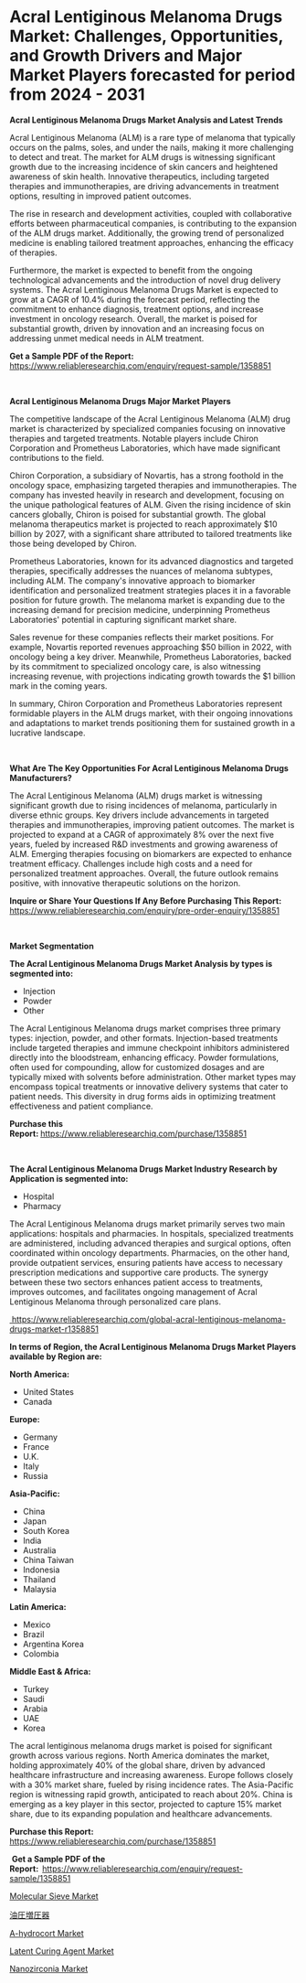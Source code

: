 <p><h1>Acral Lentiginous Melanoma Drugs Market: Challenges, Opportunities, and Growth Drivers and Major Market Players forecasted for period from 2024 - 2031</h1></p><p><strong>Acral Lentiginous Melanoma Drugs Market Analysis and Latest Trends</strong></p>
<p><p>Acral Lentiginous Melanoma (ALM) is a rare type of melanoma that typically occurs on the palms, soles, and under the nails, making it more challenging to detect and treat. The market for ALM drugs is witnessing significant growth due to the increasing incidence of skin cancers and heightened awareness of skin health. Innovative therapeutics, including targeted therapies and immunotherapies, are driving advancements in treatment options, resulting in improved patient outcomes.</p><p>The rise in research and development activities, coupled with collaborative efforts between pharmaceutical companies, is contributing to the expansion of the ALM drugs market. Additionally, the growing trend of personalized medicine is enabling tailored treatment approaches, enhancing the efficacy of therapies.</p><p>Furthermore, the market is expected to benefit from the ongoing technological advancements and the introduction of novel drug delivery systems. The Acral Lentiginous Melanoma Drugs Market is expected to grow at a CAGR of 10.4% during the forecast period, reflecting the commitment to enhance diagnosis, treatment options, and increase investment in oncology research. Overall, the market is poised for substantial growth, driven by innovation and an increasing focus on addressing unmet medical needs in ALM treatment.</p></p>
<p><strong>Get a Sample PDF of the Report:&nbsp;</strong> <a href="https://www.reliableresearchiq.com/enquiry/request-sample/1358851">https://www.reliableresearchiq.com/enquiry/request-sample/1358851</a></p>
<p>&nbsp;</p>
<p><strong>Acral Lentiginous Melanoma Drugs Major Market Players</strong></p>
<p><p>The competitive landscape of the Acral Lentiginous Melanoma (ALM) drug market is characterized by specialized companies focusing on innovative therapies and targeted treatments. Notable players include Chiron Corporation and Prometheus Laboratories, which have made significant contributions to the field.</p><p>Chiron Corporation, a subsidiary of Novartis, has a strong foothold in the oncology space, emphasizing targeted therapies and immunotherapies. The company has invested heavily in research and development, focusing on the unique pathological features of ALM. Given the rising incidence of skin cancers globally, Chiron is poised for substantial growth. The global melanoma therapeutics market is projected to reach approximately $10 billion by 2027, with a significant share attributed to tailored treatments like those being developed by Chiron.</p><p>Prometheus Laboratories, known for its advanced diagnostics and targeted therapies, specifically addresses the nuances of melanoma subtypes, including ALM. The company's innovative approach to biomarker identification and personalized treatment strategies places it in a favorable position for future growth. The melanoma market is expanding due to the increasing demand for precision medicine, underpinning Prometheus Laboratories' potential in capturing significant market share.</p><p>Sales revenue for these companies reflects their market positions. For example, Novartis reported revenues approaching $50 billion in 2022, with oncology being a key driver. Meanwhile, Prometheus Laboratories, backed by its commitment to specialized oncology care, is also witnessing increasing revenue, with projections indicating growth towards the $1 billion mark in the coming years.</p><p>In summary, Chiron Corporation and Prometheus Laboratories represent formidable players in the ALM drugs market, with their ongoing innovations and adaptations to market trends positioning them for sustained growth in a lucrative landscape.</p></p>
<p>&nbsp;</p>
<p><strong>What Are The Key Opportunities For Acral Lentiginous Melanoma Drugs Manufacturers?</strong></p>
<p><p>The Acral Lentiginous Melanoma (ALM) drugs market is witnessing significant growth due to rising incidences of melanoma, particularly in diverse ethnic groups. Key drivers include advancements in targeted therapies and immunotherapies, improving patient outcomes. The market is projected to expand at a CAGR of approximately 8% over the next five years, fueled by increased R&D investments and growing awareness of ALM. Emerging therapies focusing on biomarkers are expected to enhance treatment efficacy. Challenges include high costs and a need for personalized treatment approaches. Overall, the future outlook remains positive, with innovative therapeutic solutions on the horizon.</p></p>
<p><strong>Inquire or Share Your Questions If Any Before Purchasing This Report:</strong> <a href="https://www.reliableresearchiq.com/enquiry/pre-order-enquiry/1358851">https://www.reliableresearchiq.com/enquiry/pre-order-enquiry/1358851</a></p>
<p>&nbsp;</p>
<p><strong>Market Segmentation</strong></p>
<p><strong>The Acral Lentiginous Melanoma Drugs Market Analysis by types is segmented into:</strong></p>
<p><ul><li>Injection</li><li>Powder</li><li>Other</li></ul></p>
<p><p>The Acral Lentiginous Melanoma drugs market comprises three primary types: injection, powder, and other formats. Injection-based treatments include targeted therapies and immune checkpoint inhibitors administered directly into the bloodstream, enhancing efficacy. Powder formulations, often used for compounding, allow for customized dosages and are typically mixed with solvents before administration. Other market types may encompass topical treatments or innovative delivery systems that cater to patient needs. This diversity in drug forms aids in optimizing treatment effectiveness and patient compliance.</p></p>
<p><strong>Purchase this Report:&nbsp;</strong><a href="https://www.reliableresearchiq.com/purchase/1358851">https://www.reliableresearchiq.com/purchase/1358851</a></p>
<p>&nbsp;</p>
<p><strong>The Acral Lentiginous Melanoma Drugs Market Industry Research by Application is segmented into:</strong></p>
<p><ul><li>Hospital</li><li>Pharmacy</li></ul></p>
<p><p>The Acral Lentiginous Melanoma drugs market primarily serves two main applications: hospitals and pharmacies. In hospitals, specialized treatments are administered, including advanced therapies and surgical options, often coordinated within oncology departments. Pharmacies, on the other hand, provide outpatient services, ensuring patients have access to necessary prescription medications and supportive care products. The synergy between these two sectors enhances patient access to treatments, improves outcomes, and facilitates ongoing management of Acral Lentiginous Melanoma through personalized care plans.</p></p>
<p><a href="https://www.reliableresearchiq.com/global-acral-lentiginous-melanoma-drugs-market-r1358851">&nbsp;https://www.reliableresearchiq.com/global-acral-lentiginous-melanoma-drugs-market-r1358851</a></p>
<p><strong>In terms of Region, the Acral Lentiginous Melanoma Drugs Market Players available by Region are:</strong></p>
<p>
    <p> <strong> North America: </strong>
        <ul>
            <li>United States</li>
            <li>Canada</li>
        </ul>
        </p> 
    <p> <strong> Europe: </strong>
        <ul>
            <li>Germany</li>
            <li>France</li>
            <li>U.K.</li>
            <li>Italy</li>
            <li>Russia</li>
        </ul>
        </p> 
    <p> <strong> Asia-Pacific: </strong>
        <ul>
            <li>China</li>
            <li>Japan</li>
            <li>South Korea</li>
            <li>India</li>
            <li>Australia</li>
            <li>China Taiwan</li>
            <li>Indonesia</li>
            <li>Thailand</li>
            <li>Malaysia</li>
        </ul>
        </p> 
    <p> <strong> Latin America: </strong>
        <ul>
            <li>Mexico</li>
            <li>Brazil</li>
            <li>Argentina Korea</li>
            <li>Colombia</li>
        </ul>
        </p> 
    <p> <strong> Middle East & Africa: </strong>
        <ul>
            <li>Turkey</li>
            <li>Saudi</li>
            <li>Arabia</li>
            <li>UAE</li>
            <li>Korea</li>
        </ul>
    </p>
    </p>
<p><p>The acral lentiginous melanoma drugs market is poised for significant growth across various regions. North America dominates the market, holding approximately 40% of the global share, driven by advanced healthcare infrastructure and increasing awareness. Europe follows closely with a 30% market share, fueled by rising incidence rates. The Asia-Pacific region is witnessing rapid growth, anticipated to reach about 20%. China is emerging as a key player in this sector, projected to capture 15% market share, due to its expanding population and healthcare advancements.</p></p>
<p><strong>Purchase this Report: </strong><a href="https://www.reliableresearchiq.com/purchase/1358851">https://www.reliableresearchiq.com/purchase/1358851</a></p>
<p>&nbsp;<strong>Get a Sample PDF of the Report:&nbsp;&nbsp;</strong><a href="https://www.reliableresearchiq.com/enquiry/request-sample/1358851">https://www.reliableresearchiq.com/enquiry/request-sample/1358851</a></p>
<p><strong></strong></p>
<p><p><a href="https://www.linkedin.com/pulse/molecular-sieve-market-evolution-global-trends-regional-79otf?trackingId=7SepBsOXSJqgYNeLPoLxLA%3D%3D">Molecular Sieve Market</a></p><p><a href="https://medium.com/@aidanmustoe/hydraulic-pressure-intensifiers-market-%E3%81%AF-%E3%82%B3%E3%82%B9%E3%83%88%E7%AE%A1%E7%90%86%E3%81%A8%E5%8A%B9%E7%8E%87%E5%90%91%E4%B8%8A%E3%82%92%E5%84%AA%E5%85%88%E3%81%97%E3%81%BE%E3%81%99-%E3%81%95%E3%82%89%E3%81%AB-%E5%A0%B1%E5%91%8A%E6%9B%B8%E3%81%AF%E5%B8%82%E5%A0%B4%E3%81%AE%E9%9C%80%E8%A6%81%E9%9D%A2%E3%81%A8%E4%BE%9B%E7%B5%A6%E9%9D%A2%E3%81%AE%E4%B8%A1%E6%96%B9%E3%82%92%E3%82%AB%E3%83%90%E3%83%BC%E3%81%97%E3%81%A6%E3%81%84%E3%81%BE%E3%81%99-1fe489cd81af">油圧増圧器</a></p><p><a href="https://github.com/ChristianClark406/Market-Research-Report-List-1/blob/main/a-hydrocort-market.md">A-hydrocort Market</a></p><p><a href="https://issuu.com/reportprime-2/docs/latent-curing-agent-market-size-203_540deafa23e631">Latent Curing Agent Market</a></p><p><a href="https://www.linkedin.com/pulse/nanozirconia-market-share-new-trends-analysis-its-type-p7omf?trackingId=0q8ixMA%2BQzex%2BQoTpPEIJw%3D%3D">Nanozirconia Market</a></p></p>